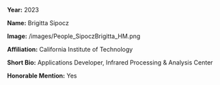 **Year:** 2023

**Name:** Brigitta Sipocz

**Image:** /images/People_SipoczBrigitta_HM.png 

**Affiliation:** California Institute of Technology

**Short Bio:** Applications Developer, Infrared Processing & Analysis Center

**Honorable Mention:** Yes
